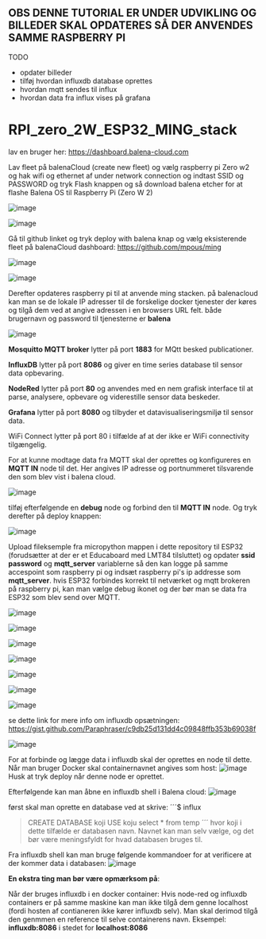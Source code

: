 ## OBS DENNE TUTORIAL ER UNDER UDVIKLING OG BILLEDER SKAL OPDATERES SÅ DER ANVENDES SAMME RASPBERRY PI
TODO
* opdater billeder
* tilføj hvordan influxdb database oprettes
* hvordan mqtt sendes til influx
* hvordan data fra influx vises på grafana

# RPI_zero_2W_ESP32_MING_stack

lav en bruger her:
https://dashboard.balena-cloud.com

Lav fleet på balenaCloud (create new fleet) og vælg raspberry pi Zero w2 og hak wifi og ethernet af under network connection og indtast SSID og PASSWORD og tryk Flash knappen og så download balena etcher for at flashe Balena OS til Raspberry Pi (Zero W 2)

![image](https://github.com/KevinLindemark/RPI_zero_2W_ESP32_MING_stack/assets/58036568/3485a493-8db2-45b1-b8e8-17de7c2082d5)

![image](https://github.com/KevinLindemark/RPI_zero_2W_ESP32_MING_stack/assets/58036568/172a2e06-838b-41d8-8e98-49ca4259c8f5)


Gå til github linket og tryk deploy with balena knap og vælg eksisterende fleet på balenaCloud dashboard:
https://github.com/mpous/ming 
 

 ![image](https://github.com/KevinLindemark/RPI_zero_2W_ESP32_MING_stack/assets/58036568/4f46079d-a3da-429b-b470-0d8beba01630)

 ![image](https://github.com/KevinLindemark/RPI_zero_2W_ESP32_MING_stack/assets/58036568/0ae39376-01d7-4ff4-951f-1b53176e427e)


Derefter opdateres raspberry pi til at anvende ming stacken. på balenacloud kan man se de lokale IP adresser til de forskelige docker tjenester der køres og tilgå dem ved at angive adressen i en browsers URL felt.
både brugernavn og password til tjenesterne er **balena**

![image](https://github.com/KevinLindemark/RPI_zero_2W_ESP32_MING_stack/assets/58036568/8529915f-0373-4f63-a520-8a7cc18b31af)

**Mosquitto MQTT broker** lytter på port **1883** for MQtt besked publicationer.

**InfluxDB** lytter på port **8086** og giver en time series database til sensor data opbevaring.

**NodeRed** lytter på port **80** og anvendes med en nem grafisk interface til at parse, analysere, opbevare og viderestille sensor data beskeder.

**Grafana** lytter på port **8080** og tilbyder et datavisualiseringsmiljø til sensor data.

WiFi Connect lytter på port 80 i tilfælde af at der ikke er WiFi connectivity tilgængelig.

For at kunne modtage data fra MQTT skal der oprettes og konfigureres en **MQTT IN** node til det. Her angives IP adresse og portnummeret tilsvarende den som blev vist i balena cloud.

![image](https://github.com/KevinLindemark/RPI_zero_2W_ESP32_MING_stack/assets/58036568/1304f28f-8410-4127-929b-9cf2eccac2ff)


tilføj efterfølgende en **debug** node og forbind den til **MQTT IN** node. Og tryk derefter på deploy knappen:

![image](https://github.com/KevinLindemark/RPI_zero_2W_ESP32_MING_stack/assets/58036568/50b70ab8-9772-4760-9641-f3a596f30fc6)

Upload fileksemple fra micropython mappen i dette repository til ESP32 (forudsætter at der er et Educaboard med LMT84 tilsluttet) og opdater **ssid** **password** og **mqtt_server** variablerne så den kan logge på samme accespoint som raspberry pi og indsæt raspberry pi's ip addresse som **mqtt_server**. hvis ESP32 forbindes korrekt til netværket og mqtt brokeren på raspberry pi, kan man vælge debug ikonet og der bør man se data fra ESP32 som blev send over MQTT.

![image](https://github.com/KevinLindemark/RPI_zero_2W_ESP32_MING_stack/assets/58036568/f1702b1e-757a-4c59-a14f-1fb87b6fec64)

![image](https://github.com/KevinLindemark/RPI_zero_2W_ESP32_MING_stack/assets/58036568/47fe4b9e-efc4-433b-979d-54a781db4159)

![image](https://github.com/KevinLindemark/RPI_zero_2W_ESP32_MING_stack/assets/58036568/a8ad16a3-33ad-4479-b66e-d43383e2cb17)

![image](https://github.com/KevinLindemark/RPI_zero_2W_ESP32_MING_stack/assets/58036568/59588633-0d8b-422c-9939-c3fcafdb471b)

![image](https://github.com/KevinLindemark/RPI_zero_2W_ESP32_MING_stack/assets/58036568/b21698c4-1df0-48c5-816f-08f342188889)


![image](https://github.com/KevinLindemark/RPI_zero_2W_ESP32_MING_stack/assets/58036568/4a77975a-95b8-4c6a-ba91-c3f74ef73c9d)

![image](https://github.com/KevinLindemark/RPI_zero_2W_ESP32_MING_stack/assets/58036568/05fb46ed-c78f-47d5-b9ab-cb6726946cac)

se dette link for mere info om influxdb opsætningen: https://gist.github.com/Paraphraser/c9db25d131dd4c09848ffb353b69038f 

![image](https://github.com/KevinLindemark/RPI_zero_2W_ESP32_MING_stack/assets/58036568/9716fd47-19e1-454f-88f1-0437be607f26)

For at forbinde og lægge data i influxdb skal der oprettes en node til dette. Når man bruger Docker skal containernavnet angives som host:
![image](https://github.com/KevinLindemark/RPI_zero_2W_ESP32_MING_stack/assets/58036568/50b21102-b67a-4e15-a40a-c3442ec30a98)
Husk at tryk deploy når denne node er oprettet. 

Efterfølgende kan man åbne en influxdb shell i Balena cloud:
![image](https://github.com/KevinLindemark/RPI_zero_2W_ESP32_MING_stack/assets/58036568/0af718ad-e36e-4ecc-9042-ccee8750e263)

først skal man oprette en database ved at skrive:
´´´$ influx
>CREATE DATABASE koji
>USE koju
>select * from temp
´´´
hvor koji i dette tilfælde er databasen navn. Navnet kan man selv vælge, og det bør være meningsfyldt for hvad databasen bruges til.

Fra influxdb shell kan man bruge følgende kommandoer for at verificere at der kommer data i databasen:
![image](https://github.com/KevinLindemark/RPI_zero_2W_ESP32_MING_stack/assets/58036568/4f94079d-5675-4d3c-b85c-164e93a95cb1)



**En ekstra ting man bør være opmærksom på**:

Når der bruges influxdb i en docker container:
Hvis node-red og influxdb containers er på samme maskine kan man ikke tilgå dem genne localhost (fordi hosten af contianeren ikke kører influxdb selv). Man skal derimod tilgå den genmmen en reference til selve containerens navn.
Eksempel: **influxdb:8086** i stedet for **localhost:8086**
